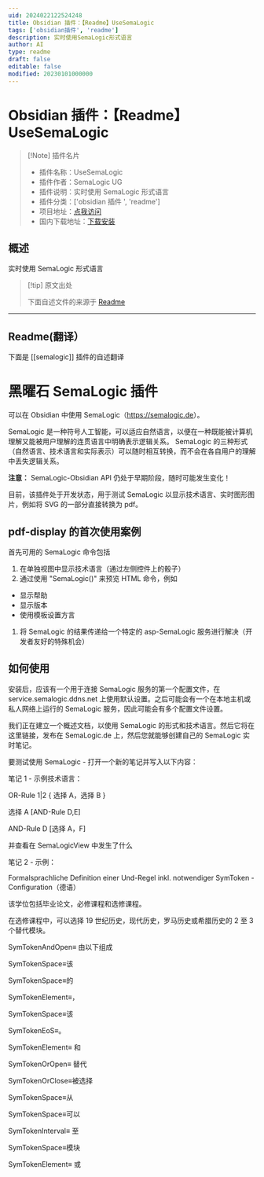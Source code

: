 ```yaml
---
uid: 2024022122524248
title: Obsidian 插件：【Readme】UseSemaLogic
tags: ['obsidian插件', 'readme']
description: 实时使用SemaLogic形式语言
author: AI
type: readme
draft: false
editable: false
modified: 20230101000000
---
```


# Obsidian 插件：【Readme】UseSemaLogic

> [!Note] 插件名片
> - 插件名称：UseSemaLogic
> - 插件作者：SemaLogic UG
> - 插件说明：实时使用 SemaLogic 形式语言
> - 插件分类：['obsidian 插件 ', 'readme']
> - 项目地址：[点我访问](https://github.com/MM-GO/UseSemaLogic)
> - 国内下载地址：[下载安装](https://pkmer.cn/products/plugin/pluginMarket/?semalogic)

## 概述

实时使用 SemaLogic 形式语言

> [!tip] 原文出处
>
>下面自述文件的来源于 [Readme](https://ghproxy.net/https://raw.githubusercontent.com/MM-GO/UseSemaLogic/main/README.md)

---

## Readme(翻译）

下面是 [[semalogic]] 插件的自述翻译

# 黑曜石 SemaLogic 插件

可以在 Obsidian 中使用 SemaLogic（<https://semalogic.de>）。

SemaLogic 是一种符号人工智能，可以适应自然语言，以便在一种既能被计算机理解又能被用户理解的连贯语言中明确表示逻辑关系。 SemaLogic 的三种形式（自然语言、技术语言和实际表示）可以随时相互转换，而不会在各自用户的理解中丢失逻辑关系。

**注意：** SemaLogic-Obsidian API 仍处于早期阶段，随时可能发生变化！

目前，该插件处于开发状态，用于测试 SemaLogic 以显示技术语言、实时图形图片，例如将 SVG 的一部分直接转换为 pdf。

## pdf-display 的首次使用案例

首先可用的 SemaLogic 命令包括

1. 在单独视图中显示技术语言（通过左侧控件上的骰子）
2. 通过使用 "SemaLogic()" 来预览 HTML 命令，例如

- 显示帮助
- 显示版本
- 使用模板设置方言

1. 将 SemaLogic 的结果传递给一个特定的 asp-SemaLogic 服务进行解决（开发者友好的特殊机会）

## 如何使用

安装后，应该有一个用于连接 SemaLogic 服务的第一个配置文件，在 service.semalogic.ddns.net 上使用默认设置。之后可能会有一个在本地主机或私人网络上运行的 SemaLogic 服务，因此可能会有多个配置文件设置。

我们正在建立一个概述文档，以使用 SemaLogic 的形式和技术语言。然后它将在这里链接，发布在 SemaLogic.de 上，然后您就能够创建自己的 SemaLogic 实时笔记。

要测试使用 SemaLogic - 打开一个新的笔记并写入以下内容：

笔记 1 - 示例技术语言：

OR-Rule 1|2 { 选择 A，选择 B }

选择 A [AND-Rule D,E]

AND-Rule D [选择 A，F]

并查看在 SemaLogicView 中发生了什么

笔记 2 - 示例：

Formalsprachliche Definition einer Und-Regel inkl. notwendiger SymToken - Configuration（德语）

该学位包括毕业论文，必修课程和选修课程。

在选修课程中，可以选择 19 世纪历史，现代历史，罗马历史或希腊历史的 2 至 3 个替代模块。

SymTokenAndOpen≡ 由以下组成

SymTokenSpace≡该

SymTokenSpace≡的

SymTokenElement≡，

SymTokenSpace≡该

SymTokenEoS≡。

SymTokenElement≡ 和

SymTokenOrOpen≡ 替代

SymTokenOrClose≡被选择

SymTokenSpace≡从

SymTokenSpace≡可以

SymTokenInterval≡ 至

SymTokenSpace≡模块

SymTokenElement≡ 或
